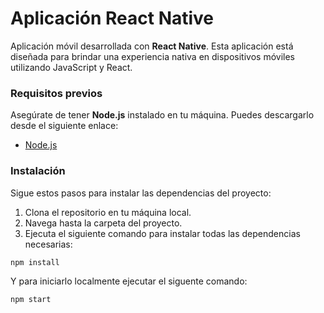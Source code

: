 # Aplicación React Native

Aplicación móvil desarrollada con **React Native**. Esta aplicación está diseñada para brindar una experiencia nativa en dispositivos móviles utilizando JavaScript y React.


### Requisitos previos

Asegúrate de tener **Node.js** instalado en tu máquina. Puedes descargarlo desde el siguiente enlace:

- [Node.js](https://nodejs.org/)

### Instalación

Sigue estos pasos para instalar las dependencias del proyecto:

1. Clona el repositorio en tu máquina local.
2. Navega hasta la carpeta del proyecto.
3. Ejecuta el siguiente comando para instalar todas las dependencias necesarias:

```
npm install
```

Y para iniciarlo localmente ejecutar el siguente comando:

```
npm start
```
